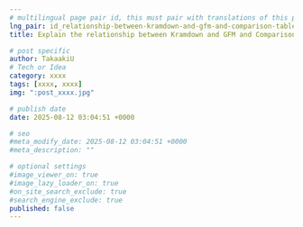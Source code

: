 ```yaml
---
# multilingual page pair id, this must pair with translations of this page. (This name must be unique)
lng_pair: id_relationship-between-kramdown-and-gfm-and-comparison-table
title: Explain the relationship between Kramdown and GFM and Comparison table

# post specific
author: TakaakiU
# Tech or Idea
category: xxxx
tags: [xxxx, xxxx]
img: ":post_xxxx.jpg"

# publish date
date: 2025-08-12 03:04:51 +0000

# seo
#meta_modify_date: 2025-08-12 03:04:51 +0000
#meta_description: ""

# optional settings
#image_viewer_on: true
#image_lazy_loader_on: true
#on_site_search_exclude: true
#search_engine_exclude: true
published: false
---
```

